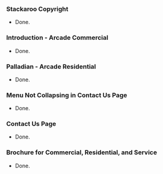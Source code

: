 ### Stackaroo Copyright
- Done.

### Introduction - Arcade Commercial
- Done.

### Palladian - Arcade Residential
- Done.

### Menu Not Collapsing in Contact Us Page
- Done.

### Contact Us Page
- Done.

### Brochure for Commercial, Residential, and Service
- Done.
